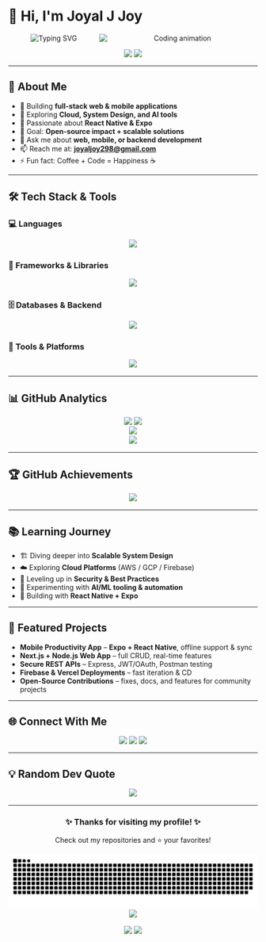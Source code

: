 # 👋 Hi, I'm Joyal J Joy
<div align="center">
 <img align="right" alt="Coding animation" width="320" src="https://i.giphy.com/media/qgQUggAC3Pfv687qPC/giphy.gif"><img src="https://readme-typing-svg.herokuapp.com?font=Fira+Code&size=32&duration=2800&pause=2000&color=00F5D4&center=true&vCenter=true&width=940&lines=Software+Developer;Full+Stack+Engineer;Mobile+App+Creator;Always+Learning+%26+Building" alt="Typing SVG" />
</div>

<p align="center">
 <img src="https://komarev.com/ghpvc/?username=JoyalJJoy&color=blueviolet&style=flat-square&label=Profile+Views" />
 <img src="https://img.shields.io/github/followers/JoyalJJoy?style=flat-square&color=blue" />
</p>

---

## 🚀 About Me
- 🔭 Building **full-stack web & mobile applications**
- 🌱 Exploring **Cloud, System Design, and AI tools**
- 📱 Passionate about **React Native & Expo**
- 🎯 Goal: **Open-source impact + scalable solutions**
- 💬 Ask me about **web, mobile, or backend development**
- 📫 Reach me at: **joyaljoy298@gmail.com**
- ⚡ Fun fact: Coffee + Code = Happiness ☕

---

## 🛠️ Tech Stack & Tools
### 💻 Languages
<p align="center"><img src="https://skillicons.dev/icons?i=html,css,js,ts,python,java,cpp,c" /></p>

### 🚀 Frameworks & Libraries
<p align="center"><img src="https://skillicons.dev/icons?i=react,nextjs,nodejs,express,tailwind,bootstrap,reactnative,expo" /></p>

### 🗄️ Databases & Backend
<p align="center"><img src="https://skillicons.dev/icons?i=mysql,mongodb,postgresql,firebase" /></p>

### 🔧 Tools & Platforms
<p align="center"><img src="https://skillicons.dev/icons?i=git,github,vscode,postman,docker,figma,vercel" /></p>

---

## 📊 GitHub Analytics
<div align="center">
 <img height="180em" src="https://github-readme-stats.vercel.app/api?username=JoyalJJoy&show_icons=true&theme=radical&include_all_commits=true&count_private=true&hide_border=true" />
 <img height="180em" src="https://github-readme-stats.vercel.app/api/top-langs/?username=JoyalJJoy&layout=compact&theme=radical&hide_border=true" />
</div>
<div align="center"><img src="https://streak-stats.demolab.com?user=JoyalJJoy&theme=radical&hide_border=true" /></div>
<div align="center"><img src="https://github-readme-activity-graph.vercel.app/graph?username=JoyalJJoy&theme=radical&hide_border=true" /></div>

---

## 🏆 GitHub Achievements
<div align="center"><img src="https://github-profile-trophy.vercel.app/?username=JoyalJJoy&theme=radical&no-frame=true&column=7" /></div>

---

## 📚 Learning Journey
- 🏗️ Diving deeper into **Scalable System Design**
- ☁️ Exploring **Cloud Platforms** (AWS / GCP / Firebase)
- 🔐 Leveling up in **Security & Best Practices**
- 🤖 Experimenting with **AI/ML tooling & automation**
- 📱 Building with **React Native + Expo**

---

## 🚀 Featured Projects
- **Mobile Productivity App** – **Expo + React Native**, offline support & sync
- **Next.js + Node.js Web App** – full CRUD, real-time features
- **Secure REST APIs** – Express, JWT/OAuth, Postman testing
- **Firebase & Vercel Deployments** – fast iteration & CD
- **Open-Source Contributions** – fixes, docs, and features for community projects

---

## 🌐 Connect With Me
<div align="center">
 <a href="https://www.linkedin.com/in/joyal-j-joy-410284286"><img src="https://img.shields.io/badge/LinkedIn-0077B5?style=for-the-badge&logo=linkedin&logoColor=white" /></a>
 <a href="mailto:joyaljoy298@gmail.com"><img src="https://img.shields.io/badge/Gmail-D14836?style=for-the-badge&logo=gmail&logoColor=white" /></a>
 <a href="https://github.com/JoyalJJoy"><img src="https://img.shields.io/badge/GitHub-000?style=for-the-badge&logo=github&logoColor=white" /></a>
</div>

---

## 💡 Random Dev Quote
<div align="center"><img src="https://quotes-github-readme.vercel.app/api?type=horizontal&theme=radical" /></div>

---

<div align="center">
 <h3>✨ Thanks for visiting my profile! ✨</h3>
 <p>Check out my repositories and ⭐ your favorites!</p>
 <img src="https://raw.githubusercontent.com/platane/snk/output/github-contribution-grid-snake.svg" />
 <img src="https://octodex.github.com/images/daftpunktocat-thomas.gif" width="200">
 <p>
  <img src="https://forthebadge.com/images/badges/built-with-love.svg" />
  <img src="https://forthebadge.com/images/badges/powered-by-coffee.svg" />
 </p>
</div>
